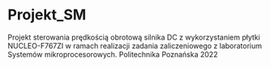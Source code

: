 # Projekt_SM
Projekt sterowania prędkością obrotową silnika DC z wykorzystaniem płytki NUCLEO-F767ZI w ramach realizacji zadania zaliczeniowego z laboratorium Systemów mikroprocesorowych.
Politechnika Poznańska 2022 
